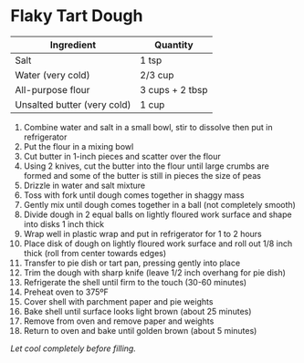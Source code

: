 Flaky Tart Dough
================

Ingredient | Quantity
---|---
Salt | 1 tsp
Water (very cold) | 2/3 cup
All-purpose flour | 3 cups + 2 tbsp
Unsalted butter (very cold) | 1 cup

1. Combine water and salt in a small bowl, stir to dissolve then put in refrigerator
2. Put the flour in a mixing bowl
3. Cut butter in 1-inch pieces and scatter over the flour
4. Using 2 knives, cut the butter into the flour until large crumbs are formed and some of the butter is still in pieces the size of peas
5. Drizzle in water and salt mixture
6. Toss with fork until dough comes together in shaggy mass
7. Gently mix until dough comes together in a ball (not completely smooth)
8. Divide dough in 2 equal balls on lightly floured work surface and shape into disks 1 inch thick
9. Wrap well in plastic wrap and put in refrigerator for 1 to 2 hours
10. Place disk of dough on lightly floured work surface and roll out 1/8 inch thick (roll from center towards edges)
11. Transfer to pie dish or tart pan, pressing gently into place
12. Trim the dough with sharp knife (leave 1/2 inch overhang for pie dish)
13. Refrigerate the shell until firm to the touch (30-60 minutes)
14. Preheat oven to 375ºF
15. Cover shell with parchment paper and pie weights
16. Bake shell until surface looks light brown (about 25 minutes)
17. Remove from oven and remove paper and weights
18. Return to oven and bake until golden brown (about 5 minutes)

*Let cool completely before filling.*
